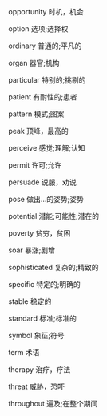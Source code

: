 opportunity    时机，机会

option         选项;选择权

ordinary       普通的;平凡的

organ          器官;机构

particular     特别的;挑剔的

patient        有耐性的;患者

pattern        模式;图案

peak           顶峰，最高的

perceive       感觉;理解;认知

permit         许可;允许

persuade       说服，劝说

pose           做出…的姿势;姿势

potential      潜能;可能性;潜在的

poverty        贫穷，贫困

soar           暴涨;剧增

sophisticated  复杂的;精致的

specific       特定的;明确的

stable         稳定的

standard       标准;标准的

symbol         象征;符号

term           术语

therapy        治疗，疗法

threat         威胁，恐吓

throughout     遍及;在整个期间

